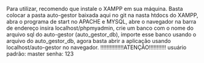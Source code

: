 Para utilizar, recomendo que instale o XAMPP em sua máquina. Basta colocar a pasta auto-gestor baixada aqui no git na nasta htdocs do XAMPP, 
abra o programa de start no APACHE e MYSQL, abre o navegador na barra de endereço insira localhost/phpmyadmin, 
crie um banco com o nome do arquivo sql do auto-gestor (auto_gestor_db), 
importe esse banco usando o arquivo do auto_gestor_db, agora basta abrir a aplicação usando localhost/auto-gestor no navegador.
!!!!!!!!!!!!!!!ATENÇÃO!!!!!!!!!!!
usuário padrão: master
senha: 123

